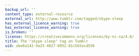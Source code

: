 ```yaml
---
backup_url: ''
content_type: external-resource
external_url: http://www.tumblr.com/tagged/skype-sleep
has_external_licence_warning: true
has_external_license_warning: true
is_broken: ''
license: https://creativecommons.org/licenses/by-nc-sa/4.0/
title: The "skype sleep" tag on Tumblr
uid: abe6a142-9a25-4027-8952-81c5b5acd556
---
```

